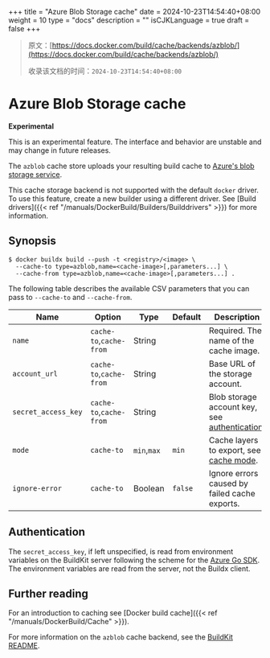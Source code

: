 +++
title = "Azure Blob Storage cache"
date = 2024-10-23T14:54:40+08:00
weight = 10
type = "docs"
description = ""
isCJKLanguage = true
draft = false
+++

> 原文：[https://docs.docker.com/build/cache/backends/azblob/](https://docs.docker.com/build/cache/backends/azblob/)
>
> 收录该文档的时间：`2024-10-23T14:54:40+08:00`

# Azure Blob Storage cache

**Experimental**

This is an experimental feature. The interface and behavior are unstable and may change in future releases.

The `azblob` cache store uploads your resulting build cache to [Azure's blob storage service](https://azure.microsoft.com/en-us/services/storage/blobs/).

This cache storage backend is not supported with the default `docker` driver. To use this feature, create a new builder using a different driver. See [Build drivers]({{< ref "/manuals/DockerBuild/Builders/Builddrivers" >}}) for more information.

## Synopsis



```console
$ docker buildx build --push -t <registry>/<image> \
  --cache-to type=azblob,name=<cache-image>[,parameters...] \
  --cache-from type=azblob,name=<cache-image>[,parameters...] .
```

The following table describes the available CSV parameters that you can pass to `--cache-to` and `--cache-from`.

| Name                | Option                  | Type        | Default | Description                                                  |
| ------------------- | ----------------------- | ----------- | ------- | ------------------------------------------------------------ |
| `name`              | `cache-to`,`cache-from` | String      |         | Required. The name of the cache image.                       |
| `account_url`       | `cache-to`,`cache-from` | String      |         | Base URL of the storage account.                             |
| `secret_access_key` | `cache-to`,`cache-from` | String      |         | Blob storage account key, see [authentication](https://docs.docker.com/build/cache/backends/azblob/#authentication). |
| `mode`              | `cache-to`              | `min`,`max` | `min`   | Cache layers to export, see [cache mode](https://docs.docker.com/build/cache/backends/#cache-mode). |
| `ignore-error`      | `cache-to`              | Boolean     | `false` | Ignore errors caused by failed cache exports.                |

## Authentication

The `secret_access_key`, if left unspecified, is read from environment variables on the BuildKit server following the scheme for the [Azure Go SDK](https://docs.microsoft.com/en-us/azure/developer/go/azure-sdk-authentication). The environment variables are read from the server, not the Buildx client.

## Further reading

For an introduction to caching see [Docker build cache]({{< ref "/manuals/DockerBuild/Cache" >}}).

For more information on the `azblob` cache backend, see the [BuildKit README](https://github.com/moby/buildkit#azure-blob-storage-cache-experimental).
